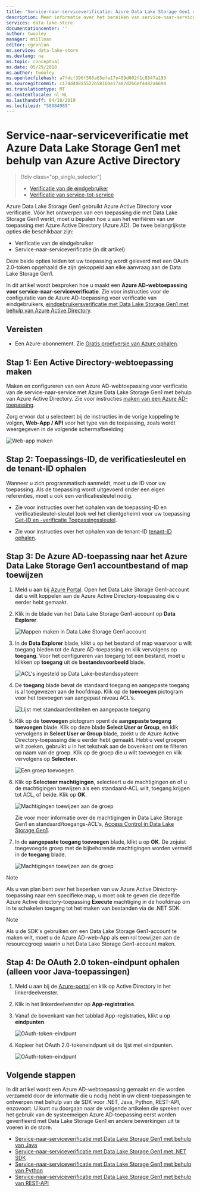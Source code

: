 ```yaml
---
title: 'Service-naar-serviceverificatie: Azure Data Lake Storage Gen1 met Azure Active Directory | Microsoft Docs'
description: Meer informatie over het bereiken van service-naar-serviceverificatie met Azure Data Lake Storage Gen1 met behulp van Azure Active Directory
services: data-lake-store
documentationcenter: ''
author: twooley
manager: mtillman
editor: cgronlun
ms.service: data-lake-store
ms.devlang: na
ms.topic: conceptual
ms.date: 05/29/2018
ms.author: twooley
ms.openlocfilehash: a7fdcf396f586a65efa17e489d002f1c8847a193
ms.sourcegitcommit: c174d408a5522b58160e17a87d2b6ef4482a6694
ms.translationtype: MT
ms.contentlocale: nl-NL
ms.lasthandoff: 04/18/2019
ms.locfileid: "58884989"
---
```

# <a name="service-to-service-authentication-with-azure-data-lake-storage-gen1-using-azure-active-directory"></a>Service-naar-serviceverificatie met Azure Data Lake Storage Gen1 met behulp van Azure Active Directory
> [!div class="op_single_selector"]
> * [Verificatie van de eindgebruiker](data-lake-store-end-user-authenticate-using-active-directory.md)
> * [Verificatie van service-tot-service](data-lake-store-service-to-service-authenticate-using-active-directory.md)
> 
>  

Azure Data Lake Storage Gen1 gebruikt Azure Active Directory voor verificatie. Vóór het ontwerpen van een toepassing die met Data Lake Storage Gen1 werkt, moet u bepalen hoe u aan het verifiëren van uw toepassing met Azure Active Directory (Azure AD). De twee belangrijkste opties die beschikbaar zijn:

* Verificatie van de eindgebruiker 
* Service-naar-serviceverificatie (in dit artikel) 

Deze beide opties leiden tot uw toepassing wordt geleverd met een OAuth 2.0-token opgehaald die zijn gekoppeld aan elke aanvraag aan de Data Lake Storage Gen1.

In dit artikel wordt besproken hoe u maakt een **Azure AD-webtoepassing voor service-naar-serviceverificatie**. Zie voor instructies voor de configuratie van de Azure AD-toepassing voor verificatie van eindgebruikers, [eindgebruikersverificatie met Data Lake Storage Gen1 met behulp van Azure Active Directory](data-lake-store-end-user-authenticate-using-active-directory.md).

## <a name="prerequisites"></a>Vereisten
* Een Azure-abonnement. Zie [Gratis proefversie van Azure ophalen](https://azure.microsoft.com/pricing/free-trial/).

## <a name="step-1-create-an-active-directory-web-application"></a>Stap 1: Een Active Directory-webtoepassing maken

Maken en configureren van een Azure AD-webtoepassing voor verificatie van de service-naar-service met Azure Data Lake Storage Gen1 met behulp van Azure Active Directory. Zie voor instructies [maken van een Azure AD-toepassing](../active-directory/develop/howto-create-service-principal-portal.md).

Zorg ervoor dat u selecteert bij de instructies in de vorige koppeling te volgen, **Web-App / API** voor het type van de toepassing, zoals wordt weergegeven in de volgende schermafbeelding:

![Web-app maken](./media/data-lake-store-authenticate-using-active-directory/azure-active-directory-create-web-app.png "web-app maken")

## <a name="step-2-get-application-id-authentication-key-and-tenant-id"></a>Stap 2: Toepassings-ID, de verificatiesleutel en de tenant-ID ophalen
Wanneer u zich programmatisch aanmeldt, moet u de ID voor uw toepassing. Als de toepassing wordt uitgevoerd onder een eigen referenties, moet u ook een verificatiesleutel nodig.

* Zie voor instructies over het ophalen van de toepassing-ID en verificatiesleutel-sleutel (ook wel het clientgeheim) voor uw toepassing [Get-ID en -verificatie Toepassingssleutel](../active-directory/develop/howto-create-service-principal-portal.md#get-application-id-and-authentication-key).

* Zie voor instructies over het ophalen van de tenant-ID [tenant-ID ophalen](../active-directory/develop/howto-create-service-principal-portal.md#get-tenant-id).

## <a name="step-3-assign-the-azure-ad-application-to-the-azure-data-lake-storage-gen1-account-file-or-folder"></a>Stap 3: De Azure AD-toepassing naar het Azure Data Lake Storage Gen1 accountbestand of map toewijzen


1. Meld u aan bij [Azure Portal](https://portal.azure.com). Open het Data Lake Storage Gen1-account dat u wilt koppelen aan de Azure Active Directory-toepassing die u eerder hebt gemaakt.
2. Klik in de blade van het Data Lake Storage Gen1-account op **Data Explorer**.
   
    ![Mappen maken in Data Lake Storage Gen1 account](./media/data-lake-store-authenticate-using-active-directory/adl.start.data.explorer.png "mappen maken in Data Lake-account")
3. In de **Data Explorer** blade, klikt u op het bestand of map waarvoor u wilt toegang bieden tot de Azure AD-toepassing en klik vervolgens op **toegang**. Voor het configureren van toegang tot een bestand, moet u klikken op **toegang** uit de **bestandsvoorbeeld** blade.
   
    ![ACL's ingesteld op Data Lake-bestandssysteem](./media/data-lake-store-authenticate-using-active-directory/adl.acl.1.png "ACL's in Data Lake-bestandssysteem instellen")
4. De **toegang** blade bevat de standaard toegang en aangepaste toegang is al toegewezen aan de hoofdmap. Klik op de **toevoegen** pictogram voor het toevoegen van aangepast niveau ACL's.
   
    ![Lijst met standaardentiteiten en aangepaste toegang](./media/data-lake-store-authenticate-using-active-directory/adl.acl.2.png "lijst met standaardentiteiten en aangepaste toegang")
5. Klik op de **toevoegen** pictogram opent de **aangepaste toegang toevoegen** blade. Klik op deze blade **Select User or Group**, en klik vervolgens in **Select User or Group** blade, zoekt u de Azure Active Directory-toepassing die u eerder hebt gemaakt. Hebt u veel groepen wilt zoeken, gebruikt u in het tekstvak aan de bovenkant om te filteren op naam van de groep. Klik op de groep die u wilt toevoegen en klik vervolgens op **Selecteer**.
   
    ![Een groep toevoegen](./media/data-lake-store-authenticate-using-active-directory/adl.acl.3.png "een groep toevoegen")
6. Klik op **Selecteer machtigingen**, selecteert u de machtigingen en of u de machtigingen toewijzen als een standaard-ACL wilt, toegang krijgen tot ACL, of beide. Klik op **OK**.
   
    ![Machtigingen toewijzen aan de groep](./media/data-lake-store-authenticate-using-active-directory/adl.acl.4.png "machtigingen toewijzen aan de groep")
   
    Zie voor meer informatie over de machtigingen in Data Lake Storage Gen1 en standaard/toegangs-ACL's, [Access Control in Data Lake Storage Gen1](data-lake-store-access-control.md).
7. In de **aangepaste toegang toevoegen** blade, klikt u op **OK**. De zojuist toegevoegde groep met de bijbehorende machtigingen worden vermeld in de **toegang** blade.
   
    ![Machtigingen toewijzen aan de groep](./media/data-lake-store-authenticate-using-active-directory/adl.acl.5.png "machtigingen toewijzen aan de groep")

> [!NOTE]
> Als u van plan bent over het beperken van uw Azure Active Directory-toepassing naar een specifieke map, u moet ook te geven die dezelfde Azure Active directory-toepassing **Execute** machtiging in de hoofdmap om in te schakelen toegang tot het maken van bestanden via de .NET SDK.

> [!NOTE]
> Als u de SDK's gebruiken om een Data Lake Storage Gen1-account te maken wilt, moet u de Azure AD-web-App als een rol toewijzen aan de resourcegroep waarin u het Data Lake Storage Gen1-account maken.
> 
>

## <a name="step-4-get-the-oauth-20-token-endpoint-only-for-java-based-applications"></a>Stap 4: De OAuth 2.0 token-eindpunt ophalen (alleen voor Java-toepassingen)

1. Meld u aan bij de [Azure-portal](https://portal.azure.com) en klik op Active Directory in het linkerdeelvenster.

2. Klik in het linkerdeelvenster op **App-registraties**.

3. Vanaf de bovenkant van het tabblad App-registraties, klikt u op **eindpunten**.

    ![OAuth-token-eindpunt](./media/data-lake-store-authenticate-using-active-directory/oauth-token-endpoint.png "OAuth-token-eindpunt")

4. Kopieer het OAuth 2.0-tokeneindpunt uit de lijst met eindpunten.

    ![OAuth-token-eindpunt](./media/data-lake-store-authenticate-using-active-directory/oauth-token-endpoint-1.png "OAuth-token-eindpunt")   

## <a name="next-steps"></a>Volgende stappen
In dit artikel wordt een Azure AD-webtoepassing gemaakt en die worden verzameld door de informatie die u nodig hebt in uw client-toepassingen te ontwerpen met behulp van de SDK voor .NET, Java, Python, REST-API, enzovoort. U kunt nu doorgaan naar de volgende artikelen die spreken over het gebruik van de systeemeigen Azure AD-toepassing eerst worden geverifieerd met Data Lake Storage Gen1 en andere bewerkingen uit te voeren in de store.

* [Service-naar-serviceverificatie met Data Lake Storage Gen1 met behulp van Java](data-lake-store-service-to-service-authenticate-java.md)
* [Service-naar-serviceverificatie met Data Lake Storage Gen1 met .NET SDK](data-lake-store-service-to-service-authenticate-net-sdk.md)
* [Service-naar-serviceverificatie met Data Lake Storage Gen1 met behulp van Python](data-lake-store-service-to-service-authenticate-python.md)
* [Service-naar-serviceverificatie met Data Lake Storage Gen1 met behulp van REST-API](data-lake-store-service-to-service-authenticate-rest-api.md)


